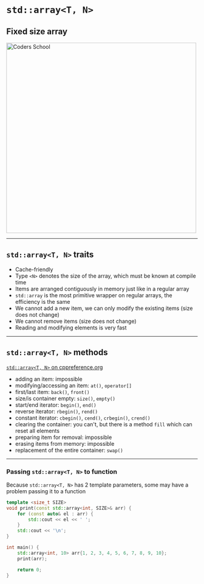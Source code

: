 <!-- .slide: data-background="#111111" -->

# `std::array<T, N>`

## Fixed size array

<a href="https://coders.school">
    <img width="500" data-src="../img/coders_school_logo.png" src="../img/coders_school_logo.png" alt="Coders School" class="plain">
</a>

___

## `std::array<T, N>` traits

* <!-- .element: class="fragment fade-in" --> Cache-friendly
* <!-- .element: class="fragment fade-in" --> Type <code>&lt;N&gt;</code> denotes the size of the array, which must be known at compile time
* <!-- .element: class="fragment fade-in" --> Items are arranged contiguously in memory just like in a regular array
* <!-- .element: class="fragment fade-in" --> <code>std::array</code> is the most primitive wrapper on regular arrays, the efficiency is the same
* <!-- .element: class="fragment fade-in" --> We cannot add a new item, we can only modify the existing items (size does not change)
* <!-- .element: class="fragment fade-in" --> We cannot remove items (size does not change)
* <!-- .element: class="fragment fade-in" --> Reading and modifying elements is very fast

___

## `std::array<T, N>` methods

[`std::array<T, N>` on cppreference.org](https://en.cppreference.com/w/cpp/container/array)

* <!-- .element: class="fragment fade-in" --> adding an item: impossible
* <!-- .element: class="fragment fade-in" --> modifying/accessing an item: <code>at()</code>, <code>operator[]</code>
* <!-- .element: class="fragment fade-in" --> first/last item: <code>back()</code>, <code>front()</code>
* <!-- .element: class="fragment fade-in" --> size/is container empty: <code>size()</code>, <code>empty()</code>
* <!-- .element: class="fragment fade-in" --> start/end iterator: <code>begin()</code>, <code>end()</code>
* <!-- .element: class="fragment fade-in" --> reverse iterator: <code>rbegin()</code>, <code>rend()</code>
* <!-- .element: class="fragment fade-in" --> constant iterator: <code>cbegin()</code>, <code>cend()</code>, <code>crbegin()</code>, <code>crend()</code>
* <!-- .element: class="fragment fade-in" --> clearing the container: you can't, but there is a method <code>fill</code> which can reset all elements
* <!-- .element: class="fragment fade-in" --> preparing item for removal: impossible
* <!-- .element: class="fragment fade-in" --> erasing items from memory: impossible
* <!-- .element: class="fragment fade-in" --> replacement of the entire container: <code>swap()</code>

___

### Passing `std::array<T, N>` to function

Because `std::array<T, N>` has 2 template parameters, some may have a problem passing it to a function
<!-- .element: class="fragment fade-in" -->

```cpp []
template <size_t SIZE>
void print(const std::array<int, SIZE>& arr) {
    for (const auto& el : arr) {
        std::cout << el << ' ';
    }
    std::cout << '\n';
}

int main() {
    std::array<int, 10> arr{1, 2, 3, 4, 5, 6, 7, 8, 9, 10};
    print(arr);

    return 0;
}
```
<!-- .element: class="fragment fade-in" -->
